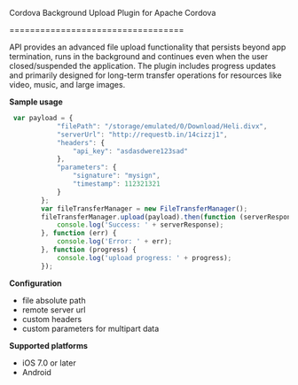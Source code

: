 Cordova Background Upload Plugin  for Apache Cordova

==================================

API provides an advanced file upload functionality that persists beyond app termination, runs in the background and continues even when the user closed/suspended the application. The plugin includes progress updates and primarily designed for long-term transfer operations for resources like video, music, and large images.

**Sample usage**

```javascript
 var payload = {
            "filePath": "/storage/emulated/0/Download/Heli.divx",
            "serverUrl": "http://requestb.in/14cizzj1",
            "headers": {
                "api_key": "asdasdwere123sad"
            },
            "parameters": {
                "signature": "mysign",
                "timestamp": 112321321
            }
        };
        var fileTransferManager = new FileTransferManager();
        fileTransferManager.upload(payload).then(function (serverResponse) {
            console.log('Success: ' + serverResponse);
        }, function (err) {
            console.log('Error: ' + err);
        }, function (progress) {
            console.log('upload progress: ' + progress);
        });

```

**Configuration** 
 * file absolute path
 * remote server url
 * custom headers
 * custom parameters for multipart data



**Supported platforms**
 * iOS 7.0 or later
 * Android
 